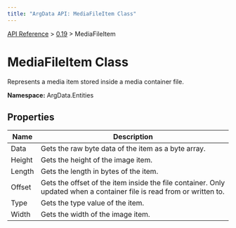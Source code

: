 ```yaml
---
title: "ArgData API: MediaFileItem Class"
---
```


[API Reference](/argdata/api) &gt; [0.19](/argdata/api/0.19) &gt; MediaFileItem

# MediaFileItem Class

Represents a media item stored inside a media container file.

**Namespace:** ArgData.Entities

## Properties

<table class="table table-bordered table-striped ">
<thead>
  <tr>
    <th>Name</th>
    <th>Description</th>
  </tr>
</thead>
<tbody>
  <tr>
    <td>Data</td>
    <td>Gets the raw byte data of the item as a byte array.</td>
  </tr>
  <tr>
    <td>Height</td>
    <td>Gets the height of the image item.</td>
  </tr>
  <tr>
    <td>Length</td>
    <td>Gets the length in bytes of the item.</td>
  </tr>
  <tr>
    <td>Offset</td>
    <td>Gets the offset of the item inside the file container. Only updated when a container file is read from or written to.</td>
  </tr>
  <tr>
    <td>Type</td>
    <td>Gets the type value of the item.</td>
  </tr>
  <tr>
    <td>Width</td>
    <td>Gets the width of the image item.</td>
  </tr>
</tbody>
</table>


